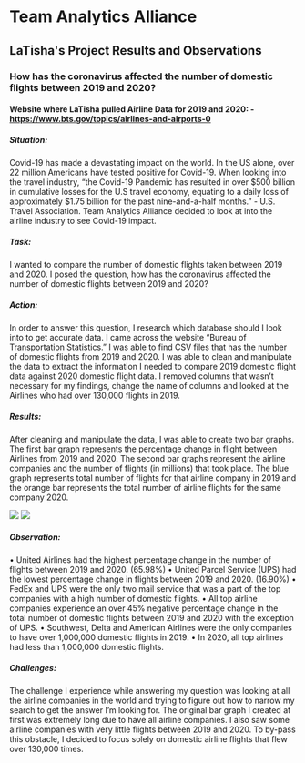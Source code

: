 # Team Analytics Alliance

## LaTisha's Project Results and Observations

### How has the coronavirus affected the number of domestic flights between 2019 and 2020?

#### Website where LaTisha pulled Airline Data for 2019 and 2020: - https://www.bts.gov/topics/airlines-and-airports-0

##### Situation:
Covid-19 has made a devastating impact on the world. In the US alone, over 22 million Americans have tested positive for Covid-19. When looking into the travel industry, “the Covid-19 Pandemic has resulted in over $500 billion in cumulative losses for the U.S travel economy, equating to a daily loss of approximately $1.75 billion for the past nine-and-a-half months.”  - U.S. Travel Association. Team Analytics Alliance decided to look at into the airline industry to see Covid-19 impact.

##### Task:
I wanted to compare the number of domestic flights taken between 2019 and 2020. I posed the question, how has the coronavirus affected the number of domestic flights between 2019 and 2020?

##### Action:
In order to answer this question, I research which database should I look into to get accurate data. I came across the website “Bureau of Transportation Statistics.” I was able to find CSV files that has the number of domestic flights from 2019 and 2020. I was able to clean and manipulate the data to extract the information I needed to compare 2019 domestic flight data against 2020 domestic flight data. I removed columns that wasn’t necessary for my findings, change the name of columns and looked at the Airlines who had over 130,000 flights in 2019.

##### Results:
After cleaning and manipulate the data, I was able to create two bar graphs. The first bar graph represents the percentage change in flight between Airlines from 2019 and 2020. The second bar graphs represent the airline companies and the number of flights (in millions) that took place. The blue graph represents total number of flights for that airline company in 2019 and the orange bar represents the total number of airline flights for the same company 2020.

![](Percentage_Change_in_Flights_between_2019_and_2020.png)
![](Top_Airline_Flights_19_20.png)


##### Observation:
•	United Airlines had the highest percentage change in the number of flights between 2019 and 2020. (65.98%)
•	United Parcel Service (UPS) had the lowest percentage change in flights between 2019 and 2020. (16.90%)
•	FedEx and UPS were the only two mail service that was a part of the top companies with a high number of domestic flights.
•	All top airline companies experience an over 45% negative percentage change in the total number of domestic flights between 2019 and 2020 with the exception of UPS.
•	Southwest, Delta and American Airlines were the only companies to have over 1,000,000 domestic flights in 2019.
•	In 2020, all top airlines had less than 1,000,000 domestic flights.

##### Challenges:
The challenge I experience while answering my question was looking at all the airline companies in the world and trying to figure out how to narrow my search to get the answer I’m looking for. The original bar graph I created at first was extremely long due to have all airline companies. I also saw some airline companies with very little flights between 2019 and 2020. To by-pass this obstacle, I decided to focus solely on domestic airline flights that flew over 130,000 times.

